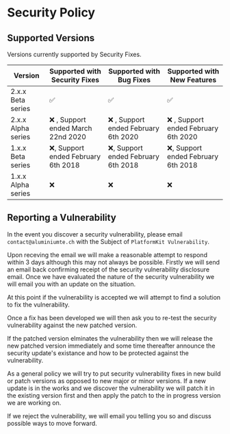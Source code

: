 # Security Policy

## Supported Versions

Versions currently supported by Security Fixes.

| Version | Supported with Security Fixes | Supported with Bug Fixes | Supported with New Features |
|--| --|--|--|
| 2.x.x Beta series | :white_check_mark: | :white_check_mark: | :white_check_mark: |
| 2.x.x Alpha series | :x: , Support ended March 22nd 2020 | :x: , Support ended February 6th 2020 | :x: , Support ended February 6th 2020 |
| 1.x.x Beta series | :x:, Support ended February 6th 2018 |  :x:, Support ended February 6th 2018 | :x:, Support ended February 6th 2018 |
| 1.x.x Alpha series   | :x: | :x: | :x: |

## Reporting a Vulnerability

In the event you discover a security vulnerability, please email ``contact@aluminiumte.ch`` with the Subject of ``PlatformKit Vulnerability``.

Upon receving the email we will make a reasonable attempt to respond within 3 days although this may not always be possible. Firstly we will send an email back confirming receipt of the security vulnerability disclosure email.
Once we have evaluated the nature of the security vulnerability we will email you with an update on the situation.

At this point if the vulnerability is accepted we will attempt to find a solution to fix the vulnerability. 

Once a fix has been developed we will then ask you to re-test the security vulnerability against the new patched version.

If the patched version elminates the vulnerability then we will release the new patched version immediately and some time thereafter announce the security update's existance and how to be protected against the vulnerability.

As a general policy we will try to put security vulnerability fixes in new build or patch versions as opposed to new major or minor versions.
If a new update is in the works and we discover the vulnerability we will patch it in the existing version first and then apply the patch to the in progress version we are working on.

If we reject the vulnerability, we will email you telling you so and discuss possible ways to move forward.
